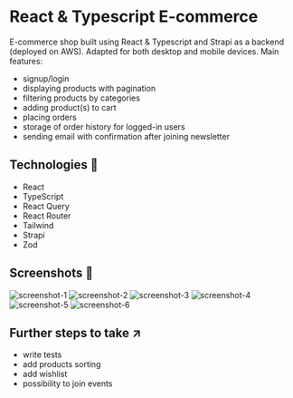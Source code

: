 <h1>React & Typescript E-commerce</h1>


E-commerce shop built using React & Typescript and Strapi as a backend (deployed on AWS). Adapted for both desktop and mobile devices.
Main features: 
- signup/login
- displaying products with pagination
- filtering products by categories
- adding product(s) to cart
- placing orders
- storage of order history for logged-in users
- sending email with confirmation after joining newsletter



## Technologies 🔧

- React
- TypeScript
- React Query
- React Router
- Tailwind
- Strapi
- Zod

## Screenshots 📸
![screenshot-1](https://github.com/nikodem-bilczewski/ecommerce-coffee/assets/112383479/bee78c7e-884b-40fc-980e-1a2af041cc7a)
![screenshot-2](https://github.com/nikodem-bilczewski/ecommerce-coffee/assets/112383479/8e3593a2-16dc-4577-9a1b-e47a2accfe91)
![screenshot-3](https://github.com/nikodem-bilczewski/ecommerce-coffee/assets/112383479/1d66cb49-eac3-4292-b139-d69037cb513a)
![screenshot-4](https://github.com/nikodem-bilczewski/ecommerce-coffee/assets/112383479/fa75bbb7-9afc-4a60-9426-dfabd8920f43)
![screenshot-5](https://github.com/nikodem-bilczewski/ecommerce-coffee/assets/112383479/acde3896-f6ab-479d-9a0d-4dad423c8c50)
![screenshot-6](https://github.com/nikodem-bilczewski/ecommerce-coffee/assets/112383479/57bb04c5-241f-44c6-abdf-9b289f7f8513)

## Further steps to take ↗️
- write tests
- add products sorting
- add wishlist
- possibility to join events
  
